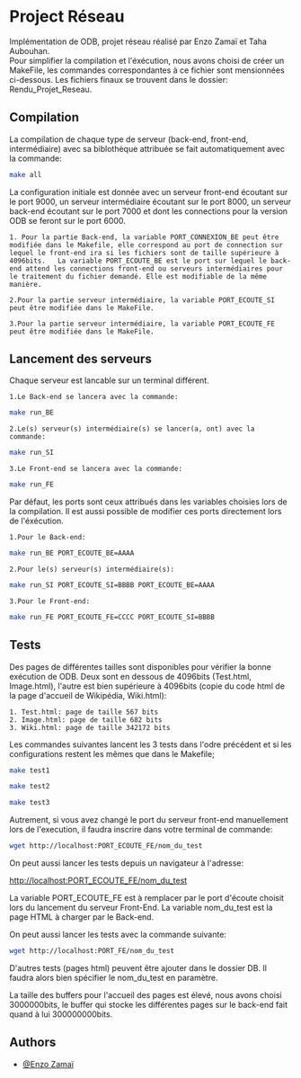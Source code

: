 
# Project Réseau

Implémentation de ODB, projet réseau réalisé par Enzo Zamaï et Taha Aubouhan.  
Pour simplifier la compilation et l'éxécution, nous avons choisi de créer un MakeFile, les commandes correspondantes à ce fichier sont mensionnées ci-dessous. Les fichiers finaux se trouvent dans le dossier: Rendu_Projet_Reseau.

## Compilation

La compilation de chaque type de serveur (back-end, front-end, intermédiaire) avec sa biblothèque attribuée se fait automatiquement avec la commande: 

```bash
make all
```

La configuration initiale est donnée avec un serveur front-end écoutant sur le port 9000, un serveur intermédiaire écoutant sur le port 8000, un serveur back-end écoutant sur le port 7000 et dont les connections pour la version ODB se feront sur le port 6000.

`1. Pour la partie Back-end, la variable PORT_CONNEXION_BE peut être modifiée dans le Makefile, elle correspond au port de connection sur lequel le front-end ira si les fichiers sont de taille supérieure à 4096bits.  
La variable PORT_ECOUTE_BE est le port sur lequel le back-end attend les connections front-end ou serveurs intermédiaires pour le traitement du fichier demandé. Elle est modifiable de la même manière.`   
  
`2.Pour la partie serveur intermédiaire, la variable PORT_ECOUTE_SI peut être modifiée dans le MakeFile.`

`3.Pour la partie serveur intermédiaire, la variable PORT_ECOUTE_FE peut être modifiée dans le MakeFile.`


## Lancement des serveurs

Chaque serveur est lancable sur un terminal différent.  

`1.Le Back-end se lancera avec la commande:`
```bash
make run_BE
```
`2.Le(s) serveur(s) intermédiaire(s) se lancer(a, ont) avec la commande:`
```bash
make run_SI
```
`3.Le Front-end se lancera avec la commande:`
```bash
make run_FE
```

Par défaut, les ports sont ceux attribués dans les variables choisies lors de la compilation. Il est aussi possible de modifier ces ports directement lors de l'éxécution.

`1.Pour le Back-end:`
```bash
make run_BE PORT_ECOUTE_BE=AAAA
```
`2.Pour le(s) serveur(s) intermédiaire(s):`
```bash
make run_SI PORT_ECOUTE_SI=BBBB PORT_ECOUTE_BE=AAAA
```
`3.Pour le Front-end:`
```bash
make run_FE PORT_ECOUTE_FE=CCCC PORT_ECOUTE_SI=BBBB
```

## Tests

Des pages de différentes tailles sont disponibles pour vérifier la bonne exécution de ODB. Deux sont en dessous de 4096bits (Test.html, Image.html), l'autre est bien supérieure à 4096bits (copie du code html de la page d'accueil de Wikipédia, Wiki.html):

`1. Test.html: page de taille 567 bits`   
`2. Image.html: page de taille 682 bits`  
`3. Wiki.html: page de taille 342172 bits` 

Les commandes suivantes lancent les 3 tests dans l'odre précédent et si les configurations restent les mêmes que dans le Makefile;
```bash
make test1
```
```bash
make test2
```
```bash
make test3
```
Autrement, si vous avez changé le port du serveur front-end manuellement lors de l'execution, il faudra inscrire dans votre terminal de commande:
```bash
wget http://localhost:PORT_ECOUTE_FE/nom_du_test
```

On peut aussi lancer les tests depuis un navigateur à l'adresse:

[http://localhost:PORT_ECOUTE_FE/nom_du_test](http://localhost:PORT_ECOUTE_FE/nom_du_test)

La variable PORT_ECOUTE_FE est à remplacer par le port d'écoute choisit lors du lancement du serveur Front-End.
La variable nom_du_test est la page HTML à charger par le Back-end.

On peut aussi lancer les tests avec la commande suivante:
```bash
wget http://localhost:PORT_FE/nom_du_test
```

D'autres tests (pages html) peuvent être ajouter dans le dossier DB. Il faudra alors bien spécifier le nom_du_test en paramètre. 

La taille des buffers pour l'accueil des pages est élevé, nous avons choisi 3000000bits, le buffer qui stocke les différentes pages sur le back-end fait quand à lui 300000000bits.
## Authors

- [@Enzo Zamaï](https://www.github.com/Badrex9)

